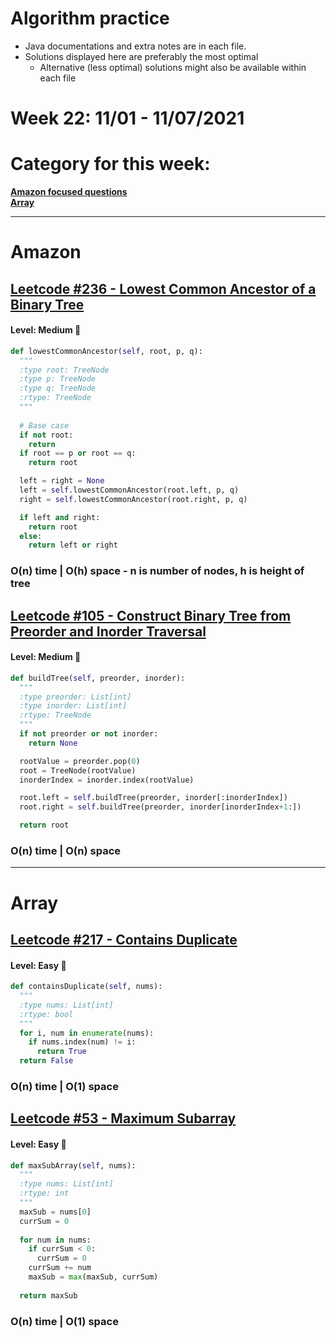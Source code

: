 # Algorithm practice

* Java documentations and extra notes are in each file.
* Solutions displayed here are preferably the most optimal
  * Alternative (less optimal) solutions might also be available within each 
  file

# Week 22: 11/01 - 11/07/2021

# Category for this week:
**[Amazon focused questions](#amazon)**<br>
**[Array](#array)**<br>

---

# Amazon

## [Leetcode #236 - Lowest Common Ancestor of a Binary Tree](https://leetcode.com/problems/lowest-common-ancestor-of-a-binary-tree/)

#### Level: Medium 📘

```python
def lowestCommonAncestor(self, root, p, q):
  """
  :type root: TreeNode
  :type p: TreeNode
  :type q: TreeNode
  :rtype: TreeNode
  """
  
  # Base case
  if not root:
    return
  if root == p or root == q:
    return root

  left = right = None
  left = self.lowestCommonAncestor(root.left, p, q)
  right = self.lowestCommonAncestor(root.right, p, q)

  if left and right:
    return root
  else:
    return left or right
```

### O(n) time | O(h) space - n is number of nodes, h is height of tree

## [Leetcode #105 - Construct Binary Tree from Preorder and Inorder Traversal](https://leetcode.com/problems/construct-binary-tree-from-preorder-and-inorder-traversal/)

#### Level: Medium 📘

```python
def buildTree(self, preorder, inorder):
  """
  :type preorder: List[int]
  :type inorder: List[int]
  :rtype: TreeNode
  """
  if not preorder or not inorder:
    return None

  rootValue = preorder.pop(0)
  root = TreeNode(rootValue)
  inorderIndex = inorder.index(rootValue)

  root.left = self.buildTree(preorder, inorder[:inorderIndex])
  root.right = self.buildTree(preorder, inorder[inorderIndex+1:])

  return root
```

### O(n) time | O(n) space

---

# Array

## [Leetcode #217 - Contains Duplicate](https://leetcode.com/problems/contains-duplicate/)

#### Level: Easy 📗

```python
def containsDuplicate(self, nums):
  """
  :type nums: List[int]
  :rtype: bool
  """
  for i, num in enumerate(nums):
    if nums.index(num) != i:
      return True
  return False
```

### O(n) time | O(1) space

## [Leetcode #53 - Maximum Subarray](https://leetcode.com/problems/maximum-subarray/)

#### Level: Easy 📗

```python
def maxSubArray(self, nums):
  """
  :type nums: List[int]
  :rtype: int
  """
  maxSub = nums[0]
  currSum = 0
  
  for num in nums:
    if currSum < 0:
      currSum = 0
    currSum += num
    maxSub = max(maxSub, currSum)
      
  return maxSub
```

### O(n) time | O(1) space
